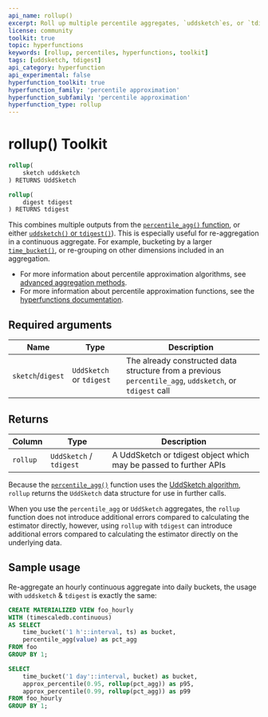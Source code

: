 ```yaml
---
api_name: rollup()
excerpt: Roll up multiple percentile aggregates, `uddsketch`es, or `tdigest`s
license: community
toolkit: true
topic: hyperfunctions
keywords: [rollup, percentiles, hyperfunctions, toolkit]
tags: [uddsketch, tdigest]
api_category: hyperfunction
api_experimental: false
hyperfunction_toolkit: true
hyperfunction_family: 'percentile approximation'
hyperfunction_subfamily: 'percentile approximation'
hyperfunction_type: rollup
---
```


# rollup()  <tag type="toolkit">Toolkit</tag>

```SQL
rollup(
    sketch uddsketch
) RETURNS UddSketch
```
```SQL
rollup(
    digest tdigest
) RETURNS tdigest
```

This combines multiple outputs from the
[`percentile_agg()` function][percentile_agg], or either
[`uddsketch()` or `tdigest()`][advanced-agg]). This is especially useful for
re-aggregation in a continuous aggregate. For example, bucketing by a larger
[`time_bucket()`][time_bucket], or re-grouping on other dimensions included in
an aggregation.

*   For more information about percentile approximation algorithms, see
    [advanced aggregation methods][advanced-agg].
*   For more information about percentile approximation functions, see the
    [hyperfunctions documentation][hyperfunctions-percentile-approx].

## Required arguments

|Name|Type|Description|
|-|-|-|
|`sketch`/`digest`|`UddSketch` or `tdigest`|The already constructed data structure from a previous `percentile_agg`, `uddsketch`, or `tdigest` call|

## Returns

|Column|Type|Description|
|---|---|---|
|`rollup`|`UddSketch` / `tdigest`|A UddSketch or tdigest object which may be passed to further APIs|

Because the [`percentile_agg()`][percentile_agg] function uses the [UddSketch
algorithm][advanced-agg], `rollup` returns the `UddSketch` data structure for
use in further calls.

When you use the `percentile_agg` or `UddSketch` aggregates, the `rollup`
function does not introduce additional errors compared to calculating the
estimator directly, however, using `rollup` with `tdigest` can introduce
additional errors compared to calculating the estimator directly on the
underlying data.

## Sample usage
Re-aggregate an hourly continuous aggregate into daily buckets, the usage with
`uddsketch` & `tdigest` is exactly the same:
```SQL
CREATE MATERIALIZED VIEW foo_hourly
WITH (timescaledb.continuous)
AS SELECT
    time_bucket('1 h'::interval, ts) as bucket,
    percentile_agg(value) as pct_agg
FROM foo
GROUP BY 1;

SELECT
    time_bucket('1 day'::interval, bucket) as bucket,
    approx_percentile(0.95, rollup(pct_agg)) as p95,
    approx_percentile(0.99, rollup(pct_agg)) as p99
FROM foo_hourly
GROUP BY 1;
```

[percentile_agg]: /api/:currentVersion:/hyperfunctions/percentile-approximation/percentile_agg/
[advanced-agg]: /timescaledb/:currentVersion:/how-to-guides/hyperfunctions/percentile-approx/advanced-agg/
[time_bucket]: /api/:currentVersion:/hyperfunctions/time_bucket/
[hyperfunctions-percentile-approx]: /timescaledb/:currentVersion:/how-to-guides/hyperfunctions/percentile-approx/
